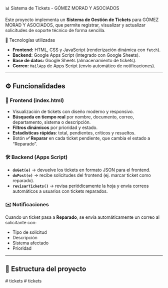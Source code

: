  📊 Sistema de Tickets - GÓMEZ MORAD Y ASOCIADOS

Este proyecto implementa un **Sistema de Gestión de Tickets** para GÓMEZ MORAD Y ASOCIADOS, que permite registrar, visualizar y actualizar solicitudes de soporte técnico de forma sencilla.

🚀 Tecnologías utilizadas

- **Frontend:** HTML, CSS y JavaScript (renderización dinámica con `fetch`).
- **Backend:** Google Apps Script (integrado con Google Sheets).
- **Base de datos:** Google Sheets (almacenamiento de tickets).
- **Correo:** `MailApp` de Apps Script (envío automático de notificaciones).

---

## ⚙️ Funcionalidades

### 🎨 Frontend (index.html)
- Visualización de tickets con diseño moderno y responsivo.
- **Búsqueda en tiempo real** por nombre, documento, correo, departamento, sistema o descripción.
- **Filtros dinámicos** por prioridad y estado.
- **Estadísticas rápidas**: total, pendientes, críticos y resueltos.
- Botón **✅ Reparar** en cada ticket pendiente, que cambia el estado a “Reparado”.

### 🛠️ Backend (Apps Script)
- **`doGet(e)`** → devuelve los tickets en formato JSON para el frontend.
- **`doPost(e)`** → recibe solicitudes del frontend (ej. marcar ticket como reparado).
- **`revisarTickets()`** → revisa periódicamente la hoja y envía correos automáticos a usuarios con tickets reparados.

### ✉️ Notificaciones
Cuando un ticket pasa a **Reparado**, se envía automáticamente un correo al solicitante con:
- Tipo de solicitud
- Descripción
- Sistema afectado
- Prioridad

---

## 📂 Estructura del proyecto

#   t i c k e t s  
 #   t i c k e t s  
 